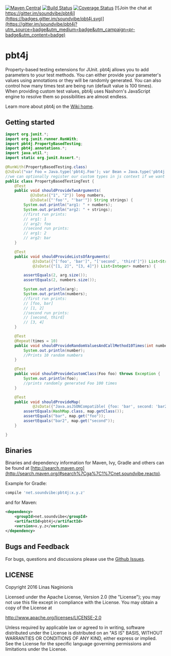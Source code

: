 [![Maven Central](https://maven-badges.herokuapp.com/maven-central/net.soundvibe/pbt4j/badge.svg)](https://maven-badges.herokuapp.com/maven-central/net.soundvibe/pbt4j)
[![Build Status](https://travis-ci.org/soundvibe/pbt4j.png)](https://travis-ci.org/soundvibe/pbt4j)
[![Coverage Status](https://codecov.io/github/soundvibe/pbt4j/coverage.svg?branch=develop)](https://codecov.io/github/soundvibe/pbt4j?branch=develop)
[![Join the chat at https://gitter.im/soundvibe/pbt4j](https://badges.gitter.im/soundvibe/pbt4j.svg)](https://gitter.im/soundvibe/pbt4j?utm_source=badge&utm_medium=badge&utm_campaign=pr-badge&utm_content=badge)

# pbt4j

Property-based testing extensions for JUnit.
pbt4j allows you to add parameters to your test methods. You can either provide your parameter's values using annotations or
they will be randomly generated. You can also control how many times test are being run (default value is 100 times).
When providing custom test values, pbt4j uses Nashorn's JavaScript engine to resolve them so possibilities are almost endless.

Learn more about pbt4j on the [Wiki home](https://github.com/soundvibe/pbt4j/wiki).

## Getting started

```java
import org.junit.*;
import org.junit.runner.RunWith;
import pbt4j.PropertyBasedTesting;
import pbt4j.annotations.*;
import java.util.*;
import static org.junit.Assert.*;

@RunWith(PropertyBasedTesting.class)
@JsEval("var Foo = Java.type('pbt4j.Foo'); var Bean = Java.type('pbt4j.Bean');")
//we can optionally register our custom types in js context if we want to provide them using @JsData annotation
public class PropertyBasedTestingTest {
    @Test
    public void shouldProvideTwoArguments(
           @JsData({"1", "2"}) long numbers,
           @JsData({"'foo'", "'bar'"}) String strings) {
        System.out.println("arg1: " + numbers);
        System.out.println("arg2: " + strings);
        //first run prints:
        // arg1: 1
        // arg2: foo
        //second run prints:
        // arg1: 2
        // arg2: bar
    }

    @Test
    public void shouldProvideListsOfArguments(
            @JsData({"['foo', 'bar']", "['second', 'third']"}) List<String> arg,
            @JsData({"[1, 2]", "[3, 4]"}) List<Integer> numbers) {

        assertEquals(2, arg.size());
        assertEquals(2, numbers.size());

        System.out.println(arg);
        System.out.println(numbers);
        //first run prints:
        // [foo, bar]
        // [1, 2]
        //second run prints:
        // [second, third]
        // [3, 4]
    }

    @Test
    @Repeat(times = 10)
    public void shouldProvideRandomValuesAndCallMethod10Times(int number) throws Exception {
        System.out.println(number);
        //Prints 10 random numbers
    }

    @Test
    public void shouldProvideCustomClass(Foo foo) throws Exception {
        System.out.println(foo);
        //prints randomly generated Foo 100 times
    }

    @Test
    public void shouldProvideMap(
            @JsData({"Java.asJSONCompatible( {foo: 'bar', second: 'bar2'})"}) Map<String, String> map) throws Exception {
        assertEquals(HashMap.class, map.getClass());
        assertEquals("bar", map.get("foo"));
        assertEquals("bar2", map.get("second"));
    }

}
```

## Binaries

Binaries and dependency information for Maven, Ivy, Gradle and others can be found at [http://search.maven.org](http://search.maven.org/#search%7Cga%7C1%7Cnet.soundvibe.reacto).

Example for Gradle:

```groovy
compile 'net.soundvibe:pbt4j:x.y.z'
```

and for Maven:

```xml
<dependency>
    <groupId>net.soundvibe</groupId>
    <artifactId>pbt4j</artifactId>
    <version>x.y.z</version>
</dependency>
```


## Bugs and Feedback

For bugs, questions and discussions please use the [Github Issues](https://github.com/soundvibe/pbt4j/issues).

## LICENSE

Copyright 2016 Linas Naginionis

Licensed under the Apache License, Version 2.0 (the "License");
you may not use this file except in compliance with the License.
You may obtain a copy of the License at

<http://www.apache.org/licenses/LICENSE-2.0>

Unless required by applicable law or agreed to in writing, software
distributed under the License is distributed on an "AS IS" BASIS,
WITHOUT WARRANTIES OR CONDITIONS OF ANY KIND, either express or implied.
See the License for the specific language governing permissions and
limitations under the License.

